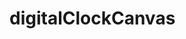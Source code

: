 # digitalClockCanvas
<!DOCTYPE html>
<html>
<head>
  <meta charset="utf-8">
  <meta name="viewport" content="width=device-width">
  <script src="digitalClock.js"></script>
  <title>JS Bin</title>
</head>
<body>
  <canvas id="canvas" width=500 height=500></canvas>

<script>init();</script>
</body>

</html>
<!DOCTYPE html>
<html>
<head>
  <meta charset="utf-8">
  <meta name="viewport" content="width=device-width">
  <script src="digitalClock.js"></script>
  <title>Digital Clock</title>
</head>
<body>
  <canvas id="canvas" width=500 height=500></canvas>

<script>init();</script>
</body>

</html>
